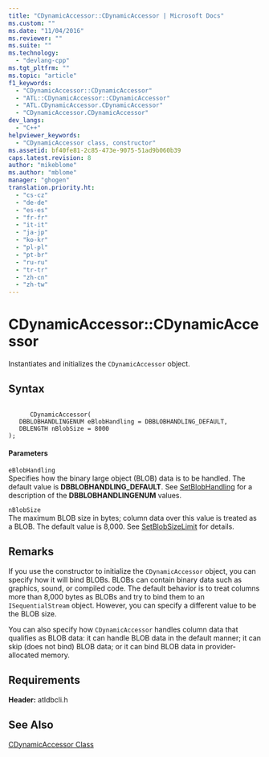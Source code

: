 ```yaml
---
title: "CDynamicAccessor::CDynamicAccessor | Microsoft Docs"
ms.custom: ""
ms.date: "11/04/2016"
ms.reviewer: ""
ms.suite: ""
ms.technology: 
  - "devlang-cpp"
ms.tgt_pltfrm: ""
ms.topic: "article"
f1_keywords: 
  - "CDynamicAccessor::CDynamicAccessor"
  - "ATL::CDynamicAccessor::CDynamicAccessor"
  - "ATL.CDynamicAccessor.CDynamicAccessor"
  - "CDynamicAccessor.CDynamicAccessor"
dev_langs: 
  - "C++"
helpviewer_keywords: 
  - "CDynamicAccessor class, constructor"
ms.assetid: bf40fe81-2c85-473e-9075-51ad9b060b39
caps.latest.revision: 8
author: "mikeblome"
ms.author: "mblome"
manager: "ghogen"
translation.priority.ht: 
  - "cs-cz"
  - "de-de"
  - "es-es"
  - "fr-fr"
  - "it-it"
  - "ja-jp"
  - "ko-kr"
  - "pl-pl"
  - "pt-br"
  - "ru-ru"
  - "tr-tr"
  - "zh-cn"
  - "zh-tw"
---
```

# CDynamicAccessor::CDynamicAccessor
Instantiates and initializes the `CDynamicAccessor` object.  
  
## Syntax  
  
```  
  
      CDynamicAccessor(   
   DBBLOBHANDLINGENUM eBlobHandling = DBBLOBHANDLING_DEFAULT,   
   DBLENGTH nBlobSize = 8000   
);  
```  
  
#### Parameters  
 `eBlobHandling`  
 Specifies how the binary large object (BLOB) data is to be handled. The default value is **DBBLOBHANDLING_DEFAULT**. See [SetBlobHandling](../../data/oledb/cdynamicaccessor-setblobhandling.md) for a description of the **DBBLOBHANDLINGENUM** values.  
  
 `nBlobSize`  
 The maximum BLOB size in bytes; column data over this value is treated as a BLOB. The default value is 8,000. See [SetBlobSizeLimit](../../data/oledb/cdynamicaccessor-setblobsizelimit.md) for details.  
  
## Remarks  
 If you use the constructor to initialize the `CDynamicAccessor` object, you can specify how it will bind BLOBs. BLOBs can contain binary data such as graphics, sound, or compiled code. The default behavior is to treat columns more than 8,000 bytes as BLOBs and try to bind them to an `ISequentialStream` object. However, you can specify a different value to be the BLOB size.  
  
 You can also specify how `CDynamicAccessor` handles column data that qualifies as BLOB data: it can handle BLOB data in the default manner; it can skip (does not bind) BLOB data; or it can bind BLOB data in provider-allocated memory.  
  
## Requirements  
 **Header:** atldbcli.h  
  
## See Also  
 [CDynamicAccessor Class](../../data/oledb/cdynamicaccessor-class.md)